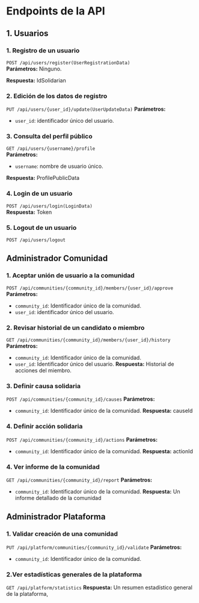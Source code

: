 # Endpoints de la API

## 1. Usuarios

### 1. Registro de un usuario
`POST /api/users/register(UserRegistrationData)`  
**Parámetros:** Ninguno.

**Respuesta:** IdSolidarian


### 2. Edición de los datos de registro
`PUT /api/users/{user_id}/update(UserUpdateData)`
**Parámetros:**  
- `user_id`: identificador único del usuario.


### 3. Consulta del perfil público
`GET /api/users/{username}/profile`  
**Parámetros:**  
- `username`: nombre de usuario único.

**Respuesta:** ProfilePublicData


### 4. Login de un usuario
`POST /api/users/login(LoginData)`  
**Respuesta:** Token


### 5. Logout de un usuario
`POST /api/users/logout`


##  Administrador Comunidad
### 1. Aceptar unión de usuario a la comunidad
`POST /api/communities/{community_id}/members/{user_id}/approve`
**Parámetros:**  
- `community_id`: Identificador único de la comunidad.
- `user_id`: identificador único del usuario.

### 2. Revisar historial de un candidato o miembro
`GET /api/communities/{community_id}/members/{user_id}/history`
**Parámetros:**  
- `community_id`: Identificador único de la comunidad.
- `user_id`: Identificador único del usuario.
**Respuesta:** Historial de acciones del miembro.

### 3. Definir causa solidaria
`POST /api/communities/{community_id}/causes`
**Parámetros:**  
- `community_id`: Identificador único de la comunidad.
**Respuesta:** causeId

### 4. Definir acción solidaria
`POST /api/communities/{community_id}/actions`
**Parámetros:**  
- `community_id`: Identificador único de la comunidad.
**Respuesta:** actionId

### 4. Ver informe de la comunidad
`GET /api/communities/{community_id}/report`
**Parámetros:**  
- `community_id`: Identificador único de la comunidad.
**Respuesta:** Un informe detallado de la comunidad

##  Administrador Plataforma
### 1. Validar creación de una comunidad
`PUT /api/platform/communities/{community_id}/validate`
**Parámetros:**
- `community_id`: Identificador único de la comunidad.

### 2.Ver estadísticas generales de la plataforma
`GET /api/platform/statistics`
**Respuesta:** Un resumen estadístico general de la plataforma, 
